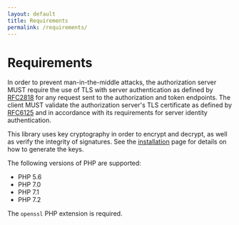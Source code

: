 ```yaml
---
layout: default
title: Requirements
permalink: /requirements/
---
```


# Requirements

In order to prevent man-in-the-middle attacks, the authorization server MUST require the use of TLS with server authentication as defined by [RFC2818](https://tools.ietf.org/html/rfc2818) for any request sent to the authorization and token endpoints.  The client MUST validate the authorization server's TLS certificate as defined by [RFC6125](https://tools.ietf.org/html/rfc6125) and in accordance with its requirements for server identity authentication.

This library uses key cryptography in order to encrypt and decrypt, as well as verify the integrity of signatures. See the [installation](/installation) page for details on how to generate the keys.

The following versions of PHP are supported:

* PHP 5.6
* PHP 7.0
* PHP 7.1
* PHP 7.2

The `openssl` PHP extension is required.

